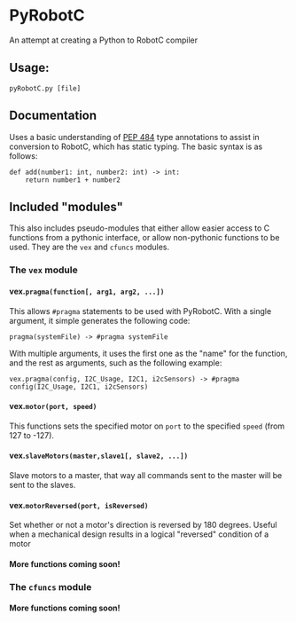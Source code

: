 # PyRobotC
An attempt at creating a Python to RobotC compiler

## Usage:
    pyRobotC.py [file]

## Documentation
Uses a basic understanding of [PEP 484](https://www.python.org/dev/peps/pep-0484/) type annotations to assist in conversion to RobotC, which has static typing. The basic syntax is as follows:

    def add(number1: int, number2: int) -> int:
        return number1 + number2

## Included "modules"
This also includes pseudo-modules that either allow easier access to C functions from a pythonic interface, or allow non-pythonic functions to be used. They are the `vex` and `cfuncs` modules.

### The `vex` module
#### vex.`pragma(function[, arg1, arg2, ...])`
This allows `#pragma` statements to be used with PyRobotC. With a single argument, it simple generates the following code:

    pragma(systemFile) -> #pragma systemFile

With multiple arguments, it uses the first one as the "name" for the function, and the rest as arguments, such as the following example:

    vex.pragma(config, I2C_Usage, I2C1, i2cSensors) -> #pragma config(I2C_Usage, I2C1, i2cSensors)

#### vex.`motor(port, speed)`
This functions sets the specified motor on `port` to the specified `speed` (from 127 to -127).

#### vex.`slaveMotors(master,slave1[, slave2, ...])`
Slave motors to a master, that way all commands sent to the master will be sent to the slaves.

#### vex.`motorReversed(port, isReversed)`
Set whether or not a motor's direction is reversed by 180 degrees. Useful when a mechanical design results in a logical "reversed" condition of a motor

#### More functions coming soon!

### The `cfuncs` module
#### More functions coming soon!

